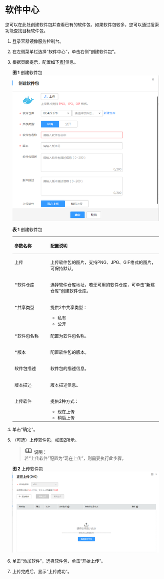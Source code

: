 # 软件中心<a name="swr_01_0042"></a>

您可以在此处创建软件包并查看已有的软件包。如果软件包较多，您可以通过搜索功能查找目标软件包。

1.  登录容器镜像服务控制台。
2.  在左侧菜单栏选择“软件中心”，单击右侧“创建软件包”。
3.  根据页面提示，配置如下[表1](#table53885404413)信息。

    **图 1**  创建软件包<a name="fig76370307445"></a>  
    ![](figures/创建软件包.png "创建软件包")

    **表 1**  创建软件包

    <a name="table53885404413"></a>
    <table><thead align="left"><tr id="row1838717424415"><th class="cellrowborder" valign="top" width="24.46%" id="mcps1.2.3.1.1"><p id="p133871419443"><a name="p133871419443"></a><a name="p133871419443"></a>参数名称</p>
    </th>
    <th class="cellrowborder" valign="top" width="75.53999999999999%" id="mcps1.2.3.1.2"><p id="p1738716434416"><a name="p1738716434416"></a><a name="p1738716434416"></a>配置说明</p>
    </th>
    </tr>
    </thead>
    <tbody><tr id="row338854124418"><td class="cellrowborder" valign="top" width="24.46%" headers="mcps1.2.3.1.1 "><p id="p7387194194413"><a name="p7387194194413"></a><a name="p7387194194413"></a>上传</p>
    </td>
    <td class="cellrowborder" valign="top" width="75.53999999999999%" headers="mcps1.2.3.1.2 "><p id="p43873484414"><a name="p43873484414"></a><a name="p43873484414"></a>上传软件包的图片，支持PNG、JPG、GIF格式的图片，可保持默认。</p>
    </td>
    </tr>
    <tr id="row73881247444"><td class="cellrowborder" valign="top" width="24.46%" headers="mcps1.2.3.1.1 "><p id="p15388164144419"><a name="p15388164144419"></a><a name="p15388164144419"></a>*软件仓库</p>
    </td>
    <td class="cellrowborder" valign="top" width="75.53999999999999%" headers="mcps1.2.3.1.2 "><p id="p1238818416447"><a name="p1238818416447"></a><a name="p1238818416447"></a>选择软件仓库地址，若无可用的软件仓库，可单击“新建仓库”创建软件仓库。</p>
    </td>
    </tr>
    <tr id="row1838811454417"><td class="cellrowborder" valign="top" width="24.46%" headers="mcps1.2.3.1.1 "><p id="p13388144134419"><a name="p13388144134419"></a><a name="p13388144134419"></a>*共享类型</p>
    </td>
    <td class="cellrowborder" valign="top" width="75.53999999999999%" headers="mcps1.2.3.1.2 "><p id="p18388114174413"><a name="p18388114174413"></a><a name="p18388114174413"></a>提供2中共享类型：</p>
    <a name="ul10388948444"></a><a name="ul10388948444"></a><ul id="ul10388948444"><li>私有</li><li>公开</li></ul>
    </td>
    </tr>
    <tr id="row1738819454417"><td class="cellrowborder" valign="top" width="24.46%" headers="mcps1.2.3.1.1 "><p id="p1338824164414"><a name="p1338824164414"></a><a name="p1338824164414"></a>*软件包名称</p>
    </td>
    <td class="cellrowborder" valign="top" width="75.53999999999999%" headers="mcps1.2.3.1.2 "><p id="p1338816464416"><a name="p1338816464416"></a><a name="p1338816464416"></a>配置为软件包名称。</p>
    </td>
    </tr>
    <tr id="row153881248441"><td class="cellrowborder" valign="top" width="24.46%" headers="mcps1.2.3.1.1 "><p id="p1138811410447"><a name="p1138811410447"></a><a name="p1138811410447"></a>*版本</p>
    </td>
    <td class="cellrowborder" valign="top" width="75.53999999999999%" headers="mcps1.2.3.1.2 "><p id="p338834164419"><a name="p338834164419"></a><a name="p338834164419"></a>配置软件包的版本。</p>
    </td>
    </tr>
    <tr id="row1138874104416"><td class="cellrowborder" valign="top" width="24.46%" headers="mcps1.2.3.1.1 "><p id="p73881643441"><a name="p73881643441"></a><a name="p73881643441"></a>软件包描述</p>
    </td>
    <td class="cellrowborder" valign="top" width="75.53999999999999%" headers="mcps1.2.3.1.2 "><p id="p16388134114411"><a name="p16388134114411"></a><a name="p16388134114411"></a>软件包的描述信息。</p>
    </td>
    </tr>
    <tr id="row53885474418"><td class="cellrowborder" valign="top" width="24.46%" headers="mcps1.2.3.1.1 "><p id="p2038814474412"><a name="p2038814474412"></a><a name="p2038814474412"></a>版本描述</p>
    </td>
    <td class="cellrowborder" valign="top" width="75.53999999999999%" headers="mcps1.2.3.1.2 "><p id="p113889419442"><a name="p113889419442"></a><a name="p113889419442"></a>版本描述信息。</p>
    </td>
    </tr>
    <tr id="row153881848449"><td class="cellrowborder" valign="top" width="24.46%" headers="mcps1.2.3.1.1 "><p id="p1038854154410"><a name="p1038854154410"></a><a name="p1038854154410"></a>上传软件</p>
    </td>
    <td class="cellrowborder" valign="top" width="75.53999999999999%" headers="mcps1.2.3.1.2 "><p id="p133881845444"><a name="p133881845444"></a><a name="p133881845444"></a>提供2种方式：</p>
    <a name="ul1138819414449"></a><a name="ul1138819414449"></a><ul id="ul1138819414449"><li>现在上传</li><li>稍后上传</li></ul>
    </td>
    </tr>
    </tbody>
    </table>

4.  单击“确定”。
5.  （可选）上传软件包，如[图2](#fig1491910124464)所示。

    >![](public_sys-resources/icon-note.gif) **说明：**   
    >若“上传软件”配置为“现在上传”，则需要执行此步骤。  

    **图 2**  上传软件包<a name="fig1491910124464"></a>  
    ![](figures/上传软件包.png "上传软件包")

6.  单击“添加软件”，选择软件包，单击“开始上传”。
7.  上传完成后，显示“上传成功”。

